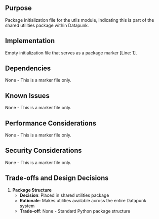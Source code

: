 ## Purpose

Package initialization file for the utils module, indicating this is part of the shared utilities package within Datapunk.

## Implementation

Empty initialization file that serves as a package marker [Line: 1].

## Dependencies

None - This is a marker file only.

## Known Issues

None - This is a marker file only.

## Performance Considerations

None - This is a marker file only.

## Security Considerations

None - This is a marker file only.

## Trade-offs and Design Decisions

1. **Package Structure**
   - **Decision**: Placed in shared utilities package
   - **Rationale**: Makes utilities available across the entire Datapunk system
   - **Trade-off**: None - Standard Python package structure
